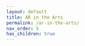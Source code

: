```yaml
---
layout: default
title: AR in the Arts
permalink: /ar-in-the-arts/
nav_order: 5
has_children: true
---
```


